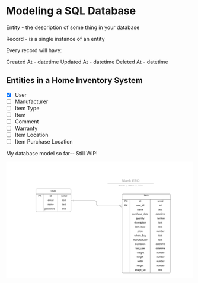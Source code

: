 # Modeling a SQL Database

Entity - the description of some thing in your database

Record - is a single instance of an entity

Every record will have:

Created At - datetime
Updated At - datetime
Deleted At - datetime

## Entities in a Home Inventory System

- [x] User
- [ ] Manufacturer
- [ ] Item Type
- [ ] Item
- [ ] Comment
- [ ] Warranty
- [ ] Item Location
- [ ] Item Purchase Location

My database model so far-- Still WIP!

![model](model.png)
